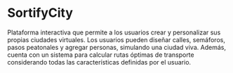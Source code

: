 # SortifyCity

Plataforma interactiva que permite a los usuarios crear y personalizar sus propias ciudades virtuales. Los usuarios pueden diseñar calles, semáforos, pasos peatonales y agregar personas, simulando una ciudad viva. Además, cuenta con un sistema para calcular rutas óptimas de transporte considerando todas las características definidas por el usuario.
